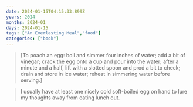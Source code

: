 ```yaml
---
date: 2024-01-15T04:15:33.899Z
years: 2024
months: 2024-01
days: 2024-01-15
tags: ["An Everlasting Meal","food"]
categories: ["book"]
---
```

> [To poach an egg: boil and simmer four inches of water; add a bit of vinegar; crack the egg onto a cup and pour into the water; after a minute and a half, lift with a slotted spoon and prod a bit to check; drain and  store in ice water; reheat in simmering water before serving.]

> I usually have at least one nicely cold soft-boiled egg on hand to lure my thoughts away from eating lunch out.
